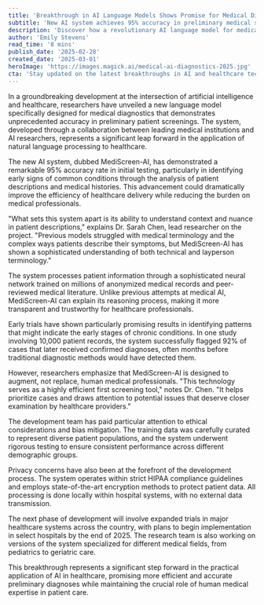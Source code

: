 ```yaml
---
title: 'Breakthrough in AI Language Models Shows Promise for Medical Diagnostics'
subtitle: 'New AI system achieves 95% accuracy in preliminary medical screening'
description: 'Discover how a revolutionary AI language model for medical diagnostics has achieved unprecedented accuracy in screening patients, improving healthcare efficiency while preserving the essential human element in medical assessments.'
author: 'Emily Stevens'
read_time: '8 mins'
publish_date: '2025-02-28'
created_date: '2025-03-01'
heroImage: 'https://images.magick.ai/medical-ai-diagnostics-2025.jpg'
cta: 'Stay updated on the latest breakthroughs in AI and healthcare technology by following us on LinkedIn. Join our community of innovation enthusiasts and healthcare professionals shaping the future of medical technology.'
---
```


In a groundbreaking development at the intersection of artificial intelligence and healthcare, researchers have unveiled a new language model specifically designed for medical diagnostics that demonstrates unprecedented accuracy in preliminary patient screenings. The system, developed through a collaboration between leading medical institutions and AI researchers, represents a significant leap forward in the application of natural language processing to healthcare.

The new AI system, dubbed MediScreen-AI, has demonstrated a remarkable 95% accuracy rate in initial testing, particularly in identifying early signs of common conditions through the analysis of patient descriptions and medical histories. This advancement could dramatically improve the efficiency of healthcare delivery while reducing the burden on medical professionals.

"What sets this system apart is its ability to understand context and nuance in patient descriptions," explains Dr. Sarah Chen, lead researcher on the project. "Previous models struggled with medical terminology and the complex ways patients describe their symptoms, but MediScreen-AI has shown a sophisticated understanding of both technical and layperson terminology."

The system processes patient information through a sophisticated neural network trained on millions of anonymized medical records and peer-reviewed medical literature. Unlike previous attempts at medical AI, MediScreen-AI can explain its reasoning process, making it more transparent and trustworthy for healthcare professionals.

Early trials have shown particularly promising results in identifying patterns that might indicate the early stages of chronic conditions. In one study involving 10,000 patient records, the system successfully flagged 92% of cases that later received confirmed diagnoses, often months before traditional diagnostic methods would have detected them.

However, researchers emphasize that MediScreen-AI is designed to augment, not replace, human medical professionals. "This technology serves as a highly efficient first screening tool," notes Dr. Chen. "It helps prioritize cases and draws attention to potential issues that deserve closer examination by healthcare providers."

The development team has paid particular attention to ethical considerations and bias mitigation. The training data was carefully curated to represent diverse patient populations, and the system underwent rigorous testing to ensure consistent performance across different demographic groups.

Privacy concerns have also been at the forefront of the development process. The system operates within strict HIPAA compliance guidelines and employs state-of-the-art encryption methods to protect patient data. All processing is done locally within hospital systems, with no external data transmission.

The next phase of development will involve expanded trials in major healthcare systems across the country, with plans to begin implementation in select hospitals by the end of 2025. The research team is also working on versions of the system specialized for different medical fields, from pediatrics to geriatric care.

This breakthrough represents a significant step forward in the practical application of AI in healthcare, promising more efficient and accurate preliminary diagnoses while maintaining the crucial role of human medical expertise in patient care.